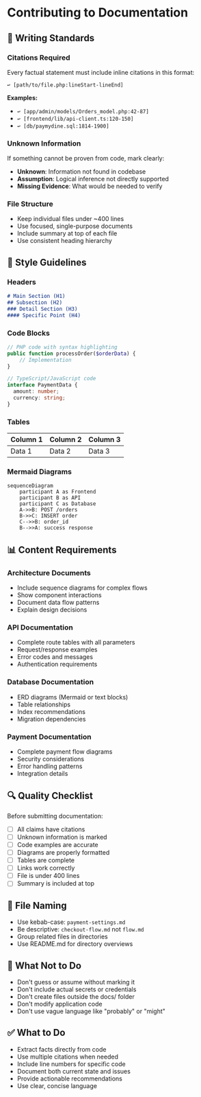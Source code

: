 # Contributing to Documentation

## 📝 Writing Standards

### Citations Required
Every factual statement must include inline citations in this format:
```
↩︎ [path/to/file.php:lineStart-lineEnd]
```

**Examples:**
- `↩︎ [app/admin/models/Orders_model.php:42-87]`
- `↩︎ [frontend/lib/api-client.ts:120-150]`
- `↩︎ [db/paymydine.sql:1814-1900]`

### Unknown Information
If something cannot be proven from code, mark clearly:
- **Unknown**: Information not found in codebase
- **Assumption**: Logical inference not directly supported
- **Missing Evidence**: What would be needed to verify

### File Structure
- Keep individual files under ~400 lines
- Use focused, single-purpose documents
- Include summary at top of each file
- Use consistent heading hierarchy

## 🎨 Style Guidelines

### Headers
```markdown
# Main Section (H1)
## Subsection (H2)
### Detail Section (H3)
#### Specific Point (H4)
```

### Code Blocks
```php
// PHP code with syntax highlighting
public function processOrder($orderData) {
    // Implementation
}
```

```typescript
// TypeScript/JavaScript code
interface PaymentData {
  amount: number;
  currency: string;
}
```

### Tables
| Column 1 | Column 2 | Column 3 |
|----------|----------|----------|
| Data 1   | Data 2   | Data 3   |

### Mermaid Diagrams
```mermaid
sequenceDiagram
    participant A as Frontend
    participant B as API
    participant C as Database
    A->>B: POST /orders
    B->>C: INSERT order
    C-->>B: order_id
    B-->>A: success response
```

## 📊 Content Requirements

### Architecture Documents
- Include sequence diagrams for complex flows
- Show component interactions
- Document data flow patterns
- Explain design decisions

### API Documentation
- Complete route tables with all parameters
- Request/response examples
- Error codes and messages
- Authentication requirements

### Database Documentation
- ERD diagrams (Mermaid or text blocks)
- Table relationships
- Index recommendations
- Migration dependencies

### Payment Documentation
- Complete payment flow diagrams
- Security considerations
- Error handling patterns
- Integration details

## 🔍 Quality Checklist

Before submitting documentation:

- [ ] All claims have citations
- [ ] Unknown information is marked
- [ ] Code examples are accurate
- [ ] Diagrams are properly formatted
- [ ] Tables are complete
- [ ] Links work correctly
- [ ] File is under 400 lines
- [ ] Summary is included at top

## 📁 File Naming

- Use kebab-case: `payment-settings.md`
- Be descriptive: `checkout-flow.md` not `flow.md`
- Group related files in directories
- Use README.md for directory overviews

## 🚫 What Not to Do

- Don't guess or assume without marking it
- Don't include actual secrets or credentials
- Don't create files outside the docs/ folder
- Don't modify application code
- Don't use vague language like "probably" or "might"

## ✅ What to Do

- Extract facts directly from code
- Use multiple citations when needed
- Include line numbers for specific code
- Document both current state and issues
- Provide actionable recommendations
- Use clear, concise language